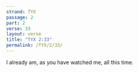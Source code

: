 ```yaml
---
strand: TYX
passage: 2
part: 2
verse: 33
layout: verse
title: "TYX 2:33"
permalink: /TYX/2/33/
---
```

I already am, as you have watched me, all this time.
